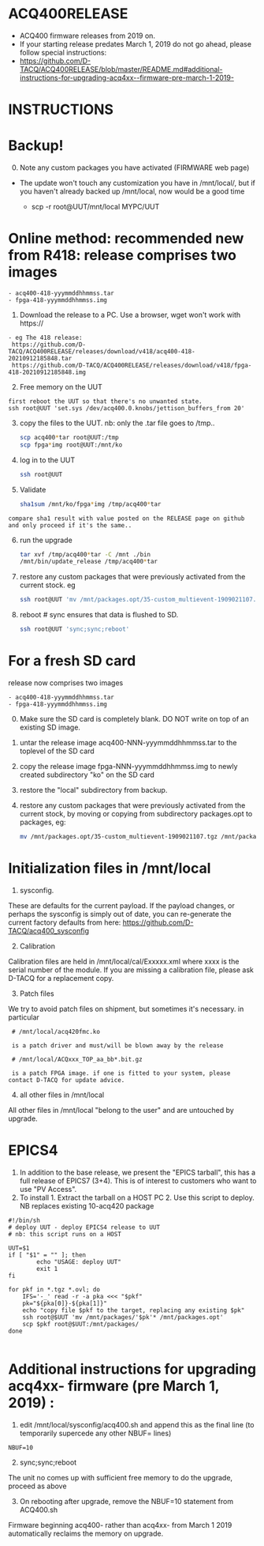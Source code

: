 # ACQ400RELEASE
- ACQ400 firmware releases from 2019 on. 
- If your starting release predates March 1, 2019 do not go ahead, please follow special instructions:
- https://github.com/D-TACQ/ACQ400RELEASE/blob/master/README.md#additional-instructions-for-upgrading-acq4xx--firmware-pre-march-1-2019-

 # INSTRUCTIONS
   # Backup!
  0. Note any custom packages you have activated (FIRMWARE web page) 
  
  - The update won't touch any customization you have in /mnt/local/, but if you haven't already backed up /mnt/local, now would be a good time
   
    - scp -r root@UUT/mnt/local MYPC/UUT
    
   # Online method: recommended new from R418: release comprises two images
    - acq400-418-yyymmddhhmmss.tar
    - fpga-418-yyymmddhhmmss.img

  1. Download the release to a PC. Use a browser, wget won't work with https://
  
    - eg The 418 release:
     https://github.com/D-TACQ/ACQ400RELEASE/releases/download/v418/acq400-418-20210912185848.tar
     https://github.com/D-TACQ/ACQ400RELEASE/releases/download/v418/fpga-418-20210912185848.img

  2. Free memory on the UUT
  
    first reboot the UUT so that there's no unwanted state.
    ssh root@UUT 'set.sys /dev/acq400.0.knobs/jettison_buffers_from 20'  

  3. copy the files to the UUT. nb: only the .tar file goes to /tmp..

        ```bash
        scp acq400*tar root@UUT:/tmp
        scp fpga*img root@UUT:/mnt/ko
        ```

  4. log in to the UUT

        ```bash
        ssh root@UUT
        ```

  5. Validate

        ```bash
        sha1sum /mnt/ko/fpga*img /tmp/acq400*tar
       ```

    compare sha1 result with value posted on the RELEASE page on github and only proceed if it's the same..

  6. run the upgrade

        ```bash
        tar xvf /tmp/acq400*tar -C /mnt ./bin
        /mnt/bin/update_release /tmp/acq400*tar
        ```

  7. restore any custom packages that were previously  activated from the current stock.  eg

        ```bash
        ssh root@UUT 'mv /mnt/packages.opt/35-custom_multievent-1909021107.tgz /mnt/packages'
        ```
  
  8. reboot  # sync ensures that data is flushed to SD.
 
        ```bash 
        ssh root@UUT 'sync;sync;reboot'
        ```
  
   # For a fresh SD card
  release now comprises two images
  
    - acq400-418-yyymmddhhmmss.tar
    - fpga-418-yyymmddhhmmss.img   

  0. Make sure the SD card is completely blank. DO NOT write on top of an existing SD image.
  
  1. untar the release image acq400-NNN-yyymmddhhmmss.tar to the toplevel of the SD card
 
  2. copy the release image fpga-NNN-yyymmddhhmmss.img to newly created subdirectory "ko" on the SD card

  3. restore the "local" subdirectory from backup.

  4. restore any custom packages that were previously  activated from the current stock, by moving or copying from subdirectory packages.opt to packages, eg:

        ```bash
        mv /mnt/packages.opt/35-custom_multievent-1909021107.tgz /mnt/packages
        ```
 
   # Initialization files in /mnt/local
  
  1. sysconfig. 
  
These are defaults for the current payload. If the payload changes, or perhaps the sysconfig is simply out of date, you can re-generate the current factory defaults from here:
   https://github.com/D-TACQ/acq400_sysconfig

  2. Calibration
  
Calibration files are held in /mnt/local/cal/Exxxxx.xml where xxxx is the serial number of the module.
If you are missing a calibration file, please ask D-TACQ for a replacement copy.

  3. Patch files
  
We try to avoid patch files on shipment, but sometimes it's necessary. in particular

     # /mnt/local/acq420fmc.ko 
     
     is a patch driver and must/will be blown away by the release
     
     # /mnt/local/ACQxxx_TOP_aa_bb*.bit.gz 
     
     is a patch FPGA image. if one is fitted to your system, please contact D-TACQ for update advice.
     
  4. all other files in /mnt/local
  
All other files in /mnt/local "belong to the user" and are untouched by upgrade.

  # EPICS4
  1. In addition to the base release, we present the "EPICS tarball", this has a full release of EPICS7 (3+4). This is of interest to customers who want to use "PV Access". 
  2. To install
    1. Extract the tarball on a HOST PC
    2. Use this script to deploy. NB replaces existing 10-acq420 package
```
#!/bin/sh
# deploy UUT - deploy EPICS4 release to UUT
# nb: this script runs on a HOST

UUT=$1
if [ "$1" = "" ]; then
        echo "USAGE: deploy UUT"
        exit 1
fi

for pkf in *.tgz *.ovl; do
	IFS='-_' read -r -a pka <<< "$pkf"
	pk="${pka[0]}-${pka[1]}"
	echo "copy file $pkf to the target, replacing any existing $pk"
	ssh root@$UUT 'mv /mnt/packages/'$pk'* /mnt/packages.opt'
	scp $pkf root@$UUT:/mnt/packages/
done


```
 
 # Additional instructions for upgrading acq4xx- firmware (pre March 1, 2019) :
 
 1. edit /mnt/local/sysconfig/acq400.sh and append this as the final line (to temporarily supercede any other NBUF= lines)
```
NBUF=10
```

2. sync;sync;reboot

The unit no comes up with sufficient free memory to do the upgrade, proceed as above

3. On rebooting after upgrade, remove the NBUF=10 statement from ACQ400.sh

Firmware beginning acq400- rather than acq4xx- from March 1 2019 automatically reclaims the memory on upgrade.
  
  

